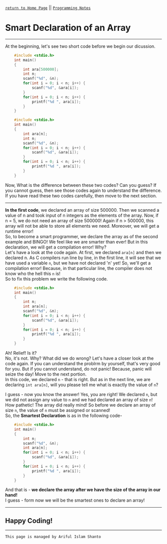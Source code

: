 [`return to Home Page`](https://shanto-swe029.github.io/) || [`Programming Notes`](https://shanto-swe029.github.io/programmingnotes)

# Smart Declaration of an Array

***

At the beginning, let's see two short code before we begin our dicussion.

```c
    #include <stdio.h>
    int main()
    {
        int ara[500000];
        int n;
        scanf("%d", &n);
        for(int i = 0; i < n; i++) {
            scanf("%d", &ara[i]);
        }
        for(int i = 0; i < n; i++) {
            printf("%d ", ara[i]);
        }
    }
```

```c
    #include <stdio.h>
    int main()
    {
        int ara[n];
        int n;
        scanf("%d", &n);
        for(int i = 0; i < n; i++) {
            scanf("%d", &ara[i]);
        }
        for(int i = 0; i < n; i++) {
            printf("%d ", ara[i]);
        }
    }
```

Now, What is the difference between these two codes? Can you guess? If you cannot guess, then see those codes again to understand the difference. 
If you have read these two codes carefully, then move to the next section.

***

**In the first code**, we declared an array of size 500000. Then we scanned a value of n and took input of n integers as the elements of the array. 
Now, if n = 5, we do not need an array of size 500000! Again if n > 500000, this array will not be able to store all elements we need. Moreover, we will get a runtime error!
<br>
So, to become a smart programmer, we declare the array as of the second example and BINGO! We feel like we are smarter than ever! 
But in this declaration, we will get a compilation error! Why?
<br>
Let's have a look at the code again. At first, we declared `ara[n]` and then we declared n. As C compilers run line by line, in the first line, it will see that we have used a variable `n`, but we have not declared 'n' yet! 
So, we'll get a compilation error! Because, in that particular line, the compiler does not know who the hell this `n` is!
<br>
So to fix this problem we write the following code.

```c
    #include <stdio.h>
    int main()
    {
        int n;
        int ara[n];
        scanf("%d", &n);
        for(int i = 0; i < n; i++) {
            scanf("%d", &ara[i]);
        }
        for(int i = 0; i < n; i++) {
            printf("%d ", ara[i]);
        }
    }
```

Ah! Relief! Is it?
<br>
No, it's not. Why? What did we do wrong? Let's have a closer look at the code again. If you can understand the problrm by yourself, 
that's very good for you. But if you cannot understand, do not panic! Because, panic will seize the day! Move to the next portion.
<br>
In this code, we declared `n` - that is right. But as in the next line, we are declaring `int ara[n]`, will you please tell 
me what is exactly the value of `n`?
<br>

I guess - now you know the answer! Yes, you are right! We declared `n`, but we did not assign any value to `n` and we had declared 
an array of size `n`! How pathetic! The array did really mind! So before we declare an array of size `n`, the value of `n` must 
be assigned or scanned!
<br>
So, the **Smartest Declaration** is as in the following code-

```c
    #include <stdio.h>
    int main()
    {
        int n;
        scanf("%d", &n);
        int ara[n];
        for(int i = 0; i < n; i++) {
            scanf("%d", &ara[i]);
        }
        for(int i = 0; i < n; i++) {
            printf("%d ", ara[i]);
        }
    }
```

And that is - **we declare the array after we have the size of the array in our hand!**
<br>
I guess - form now we will be the smartest ones to declare an array!

***

## Happy Coding!

***

`This page is managed by Ariful Islam Shanto`
